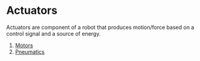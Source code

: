 # Actuators

Actuators are component of a robot that produces motion/force based on a control signal and a source of energy.

1. [Motors](Motors.md)
2. [Pneumatics](Pneumatics.md)
